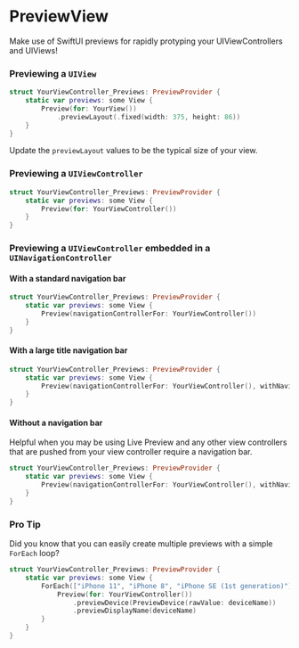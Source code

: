 # PreviewView

Make use of SwiftUI previews for rapidly protyping your UIViewControllers and UIViews!

### Previewing a `UIView`

```swift
struct YourViewController_Previews: PreviewProvider {
    static var previews: some View {
        Preview(for: YourView())
            .previewLayout(.fixed(width: 375, height: 86))
    }
}
```

Update the `previewLayout` values to be the typical size of your view.

### Previewing a `UIViewController`

```swift
struct YourViewController_Previews: PreviewProvider {
    static var previews: some View {
        Preview(for: YourViewController())
    }
}
```

### Previewing a `UIViewController` embedded in a `UINavigationController`

#### With a standard navigation bar

```swift
struct YourViewController_Previews: PreviewProvider {
    static var previews: some View {
        Preview(navigationControllerFor: YourViewController())
    }
}
```

#### With a large title navigation bar

```swift
struct YourViewController_Previews: PreviewProvider {
    static var previews: some View {
        Preview(navigationControllerFor: YourViewController(), withNavigationBarStyle: .largeTitle)
    }
}
```

#### Without a navigation bar

Helpful when you may be using Live Preview and any other view controllers that are pushed from your view controller require a navigation bar.

```swift
struct YourViewController_Previews: PreviewProvider {
    static var previews: some View {
        Preview(navigationControllerFor: YourViewController(), withNavigationBarStyle: .none)
    }
}
```

### Pro Tip

Did you know that you can easily create multiple previews with a simple `ForEach` loop?

```swift
struct YourViewController_Previews: PreviewProvider {
    static var previews: some View {
        ForEach(["iPhone 11", "iPhone 8", "iPhone SE (1st generation)"], id: \.self) { deviceName in
            Preview(for: YourViewController())
                .previewDevice(PreviewDevice(rawValue: deviceName))
                .previewDisplayName(deviceName)
        }
    }
}
```

